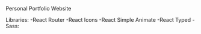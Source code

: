 Personal Portfolio Website

Libraries:
    -React Router
    -React Icons
    -React Simple Animate
    -React Typed
    -Sass:
